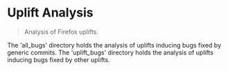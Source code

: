 # Uplift Analysis
> Analysis of Firefox uplifts.

The 'all_bugs' directory holds the analysis of uplifts inducing bugs fixed by generic commits.
The 'uplift_bugs' directory holds the analysis of uplifts inducing bugs fixed by other uplifts.

